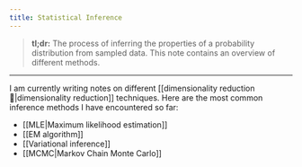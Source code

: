 ```yaml
---
title: Statistical Inference
---
```


> **tl;dr:** The process of inferring the properties of a probability distribution from sampled data. This note contains an overview of different methods. 
--- 


I am currently writing notes on different [[dimensionality reduction 🚧|dimensionality reduction]] techniques. Here are the most common inference methods I have encountered so far:

- [[MLE|Maximum likelihood estimation]]
- [[EM algorithm]]
- [[Variational inference]]
- [[MCMC|Markov Chain Monte Carlo]]



